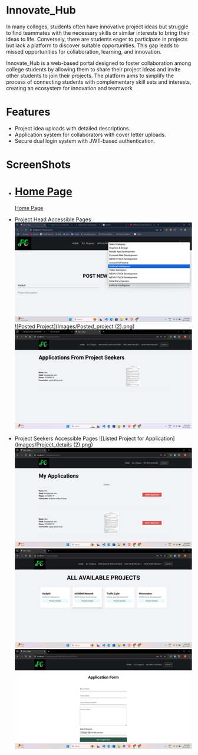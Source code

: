 # Innovate_Hub 
In many colleges, students often have innovative project ideas but struggle to find teammates with the necessary skills or similar interests to bring their ideas to life. Conversely, there are students eager to participate in projects but lack a platform to discover suitable opportunities. This gap leads to missed opportunities for collaboration, learning, and innovation.

Innovate_Hub is a web-based portal designed to foster collaboration among college students by allowing them to share their project ideas and invite other students to join their projects. The platform aims to simplify the process of connecting students with complementary skill sets and interests, creating an ecosystem for innovation and teamwork

# Features
- Project idea uploads with detailed descriptions.
- Application system for collaborators with cover letter uploads.
- Secure dual login system with JWT-based authentication.


# ScreenShots
- # [Home Page](Images/Home1.png)
  [Home Page](Images/Home2.png)
- Project Head Accessible Pages
![Post your Project](Images/Post_A_project2.png)
![Posted Project](Images/Posted_project (2).png)
![Post your Project](Images/Applicants_Application.png)


- Project Seekers Accessible Pages
![Listed Project for Application](Images/Project_details (2).png)
![My_Application](Images/My_application.png)
![Available Project](Images/Avalable_projects.png)
![Application form](Images/Application_form.png)



